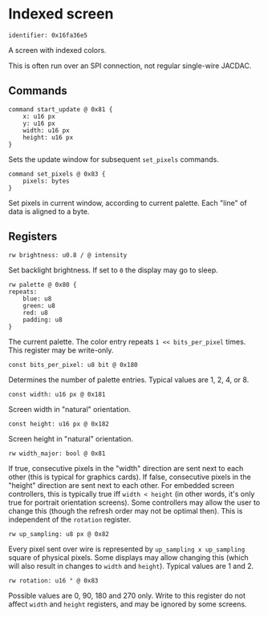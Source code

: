 # Indexed screen

    identifier: 0x16fa36e5

A screen with indexed colors.

This is often run over an SPI connection, not regular single-wire JACDAC.

## Commands

    command start_update @ 0x81 {
        x: u16 px
        y: u16 px
        width: u16 px
        height: u16 px
    }

Sets the update window for subsequent `set_pixels` commands.

    command set_pixels @ 0x83 {
        pixels: bytes
    }

Set pixels in current window, according to current palette.
Each "line" of data is aligned to a byte.

## Registers

    rw brightness: u0.8 / @ intensity

Set backlight brightness.
If set to `0` the display may go to sleep.

    rw palette @ 0x80 {
    repeats:
        blue: u8
        green: u8
        red: u8
        padding: u8
    }

The current palette.
The color entry repeats `1 << bits_per_pixel` times.
This register may be write-only.

    const bits_per_pixel: u8 bit @ 0x180

Determines the number of palette entries.
Typical values are 1, 2, 4, or 8.

    const width: u16 px @ 0x181

Screen width in "natural" orientation.

    const height: u16 px @ 0x182

Screen height in "natural" orientation.

    rw width_major: bool @ 0x81

If true, consecutive pixels in the "width" direction are sent next to each other (this is typical for graphics cards).
If false, consecutive pixels in the "height" direction are sent next to each other.
For embedded screen controllers, this is typically true iff `width < height`
(in other words, it's only true for portrait orientation screens).
Some controllers may allow the user to change this (though the refresh order may not be optimal then).
This is independent of the `rotation` register.

    rw up_sampling: u8 px @ 0x82

Every pixel sent over wire is represented by `up_sampling x up_sampling` square of physical pixels.
Some displays may allow changing this (which will also result in changes to `width` and `height`).
Typical values are 1 and 2.

    rw rotation: u16 ° @ 0x83

Possible values are 0, 90, 180 and 270 only.
Write to this register do not affect `width` and `height` registers,
and may be ignored by some screens.
